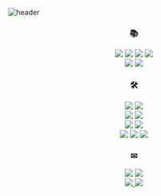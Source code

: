 
![header](https://capsule-render.vercel.app/api?type=waving&color=0:C7CDD9,100:ECE4DC&height=300&section=header&text=HELLO&fontSize=90&fontColor=FFFFFF)




<h3 align="center"><b>📚</b></h3> 
<p align="center">
<img src="https://img.shields.io/badge/c-00599C?style=for-the-badge&logo=c&logoColor=white">
  <img src="https://img.shields.io/badge/java-007396?style=for-the-badge&logo=java&logoColor=white">
<img src="https://img.shields.io/badge/kotlin-7F52FF?style=for-the-badge&logo=kotlin&logoColor=white"> 
  <img src="https://img.shields.io/badge/Python-3776AB?style=for-the-badge&logo=Python&logoColor=white">
  <br>
<img src="https://img.shields.io/badge/spring-6DB33F?style=for-the-badge&logo=spring&logoColor=white">
<img src="https://img.shields.io/badge/springboot-6DB33F?style=for-the-badge&logo=springboot&logoColor=white">
  <br>
<h3 align="center"><b>🛠</b></h3> 
<p align="center">
<img src="https://img.shields.io/badge/git-F05032?style=for-the-badge&logo=Git&logoColor=white">
<img src="https://img.shields.io/badge/github-181717?style=for-the-badge&logo=Github&logoColor=white">
  <br>
<img src="https://img.shields.io/badge/Visual Studio Code-007ACC?style=for-the-badge&logo=Visual Studio Code&logoColor=white">  
<img src="https://img.shields.io/badge/Visual Studio-5C2D91?style=for-the-badge&logo=Visual Studio&logoColor=white">  
  <br>
<img src="https://img.shields.io/badge/IntelliJ IDEA-000000?style=for-the-badge&logo=IntelliJ IDEA&logoColor=white">  
<img src="https://img.shields.io/badge/Eclipse IDE-2C2255?style=for-the-badge&logo=Eclipse IDE&logoColor=white">  
  <br>
<img src="https://img.shields.io/badge/Figma-F24E1E?style=for-the-badge&logo=Figma&logoColor=white">
<img src="https://img.shields.io/badge/Adobe Illustrator-FF9A00?style=for-the-badge&logo=Adobe Illustrator&logoColor=white">
<img src="https://img.shields.io/badge/Adobe Photoshop-31A8FF?style=for-the-badge&logo=Adobe Photoshop&logoColor=white">
  
<br>
  <h3 align="center"><b>✉</b></h3>
  <p align="center">
<img src="https://img.shields.io/badge/아니 9270-5865F2?style=for-the-badge&logo=Discord&logoColor=white">
<img src="https://img.shields.io/badge/ojno7777@gmail.com-EA4335?style=for-the-badge&logo=gmail&logoColor=white">
<br>
<a href="https://www.instagram.com/ani._n0/" target="_blank"><img src="https://img.shields.io/badge/ani._n0-E4405F?style=for-the-badge&logo=Instagram&logoColor=white">
<a href="https://ani-.notion.site/f739893ebec34c448ca5ed0a1a3d1402?v=7003162af2334492b3f4c46ec9f32606" target="_blank"><img src="https://img.shields.io/badge/Project-000000?style=for-the-badge&logo=Notion&logoColor=white">
